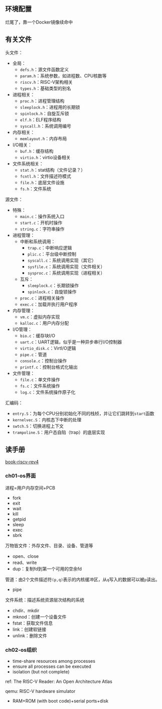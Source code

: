 
## 环境配置

烂尾了，靠一个Docker镜像续命中

## 有关文件

头文件：
- 全局：
	- `defs.h`：源文件函数定义
	- `param.h`：系统参数，如进程数、CPU核数等
	- `riscv.h`：RISC-V架构相关
	- `types.h`：基础类型的别名
- 进程相关：
	- `proc.h`：进程管理结构
	- `sleeplock.h`：进程用的长期锁
	- `spinlock.h`：自旋互斥锁
	- `elf.h`：ELF程序结构
	- `syscall.h`：系统调用编号
- 内存相关：
	- `memlayout.h`：内存布局
- I/O相关：
	- `buf.h`：缓存结构
	- `virtio.h`：virtio设备相关
- 文件系统相关：
	- `stat.h`：stat结构（文件记录？）
	- `fcntl.h`：文件描述符模式
	- `file.h`：底层文件设施
	- `fs.h`：文件系统

源文件：
- 特殊：
	- `main.c`：操作系统入口
	- `start.c`：开机时操作
	- `string.c`：字符串操作
- 进程管理：
	- 中断和系统调用：
		- `trap.c`：中断响应逻辑
		- `plic.c`：平台级中断控制
		- `syscall.c`：系统调用实现（其它）
		- `sysfile.c`：系统调用实现（文件相关）
		- `sysproc.c`：系统调用实现（进程相关）
	- 互斥：
		- `sleeplock.c`：长期锁操作
		- `spinlock.c`：自旋锁操作
	- `proc.c`：进程相关操作
	- `exec.c`：加载并执行用户程序
- 内存管理：
	- `vm.c`：虚拟内存实现
	- `kalloc.c`：用户内存分配
- I/O管理：
	- `bio.c`：缓存块I/O
	- `uart.c`：UART逻辑，似乎是一种异步串行I/O控制器
	- `virtio_disk.c`：VirtI/O逻辑
	- `pipe.c`：管道
	- `console.c`：控制台操作
	- `printf.c`：控制台格式化输出
- 文件管理：
	- `file.c`：单文件操作
	- `fs.c`：文件系统操作
	- `log.c`：文件系统操作原子化

汇编码：
- `entry.S`：为每个CPU分别初始化不同的栈桢，并让它们跳转到`start`函数
- `kernelvec.S`：内核态下中断的处理
- `swtch.S`：切换进程上下文
- `trampoline.S`：用户态自陷（trap）的底层实现

## 读手册

[book-riscv-rev4](https://pdos.csail.mit.edu/6.828/2024/xv6/book-riscv-rev4.pdf)

### ch01-os界面

进程=用户内存空间+PCB
- fork
- exit
- wait
- kill
- getpid
- sleep
- exec
- sbrk

万物皆文件：外存文件、目录、设备、管道等
- open、close
- read、write
- dup：复制fd到第一个可用的空余fd

管道：由2个文件描述符`(p,q)`表示的内核缓冲区，从`q`写入的数据可以被`p`读出。
- pipe

文件系统：描述系统资源层次结构的系统
- chdir、mkdir
- mknod：创建一个设备文件
- fstat：获取文件信息
- link：创建软链接
- unlink：删除文件

### ch02-os组织

- time-share resources among processes
- ensure all processes can be executed
- isolation (but not complete)

ref: The RISC-V Reader: An Open Architecture Atlas

qemu: RISC-V hardware simulator
- RAM+ROM (with boot code)+serial ports+disk

